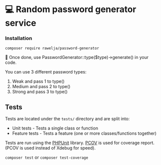 # 💻 Random password generator service


### Installation
`composer require rawelja/password-generator`

🚀 Once done, use PasswordGenerator::type($type)->generate() in your code.


You can use 3 different password types:
1. Weak and pass 1 to type()
2. Medium and pass 2 to type()
2. Strong and pass 3 to type()



## Tests

Tests are located under the `tests/` directory and are split into:

- Unit tests - Tests a single class or function
- Feature tests - Tests a feature (one or more classes/functions together)

Tests are run using the [PHPUnit](https://phpunit.de/) library.
[PCOV](https://github.com/krakjoe/pcov) is used for coverage report.
(PCOV is used instead of Xdebug for speed).

`composer test` or
`composer test-coverage`

